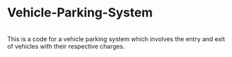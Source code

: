 # Vehicle-Parking-System
<br>
This is a code for a vehicle parking system which involves the entry and exit of vehicles with their respective charges.
